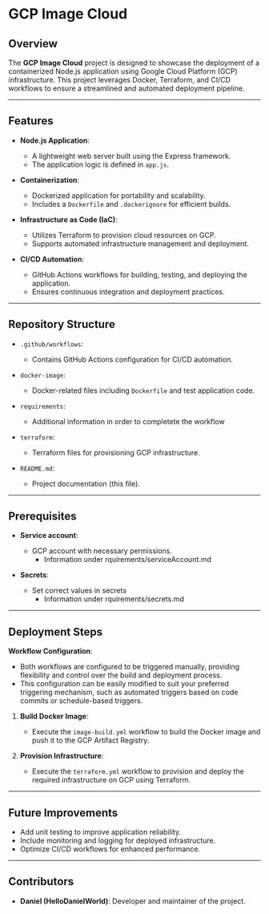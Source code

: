 # GCP Image Cloud

## Overview

The **GCP Image Cloud** project is designed to showcase the deployment of a containerized Node.js application using Google Cloud Platform (GCP) infrastructure. This project leverages Docker, Terraform, and CI/CD workflows to ensure a streamlined and automated deployment pipeline.

---

## Features

- **Node.js Application**:
  - A lightweight web server built using the Express framework.
  - The application logic is defined in `app.js`.

- **Containerization**:
  - Dockerized application for portability and scalability.
  - Includes a `Dockerfile` and `.dockerignore` for efficient builds.

- **Infrastructure as Code (IaC)**:
  - Utilizes Terraform to provision cloud resources on GCP.
  - Supports automated infrastructure management and deployment.

- **CI/CD Automation**:
  - GitHub Actions workflows for building, testing, and deploying the application.
  - Ensures continuous integration and deployment practices.

---

## Repository Structure

- `.github/workflows`:
  - Contains GitHub Actions configuration for CI/CD automation.

- `docker-image`:
  - Docker-related files including `Dockerfile` and test application code.

- `requirements`:
  - Additional information in order to completete the workflow

- `terraform`:
  - Terraform files for provisioning GCP infrastructure.

- `README.md`:
  - Project documentation (this file).

---

## Prerequisites

- **Service account**:
  - GCP account with necessary permissions.
    - Information under rquirements/serviceAccount.md

- **Secrets**:
  - Set correct values in secrets
    - Information under rquirements/secrets.md
   
---

## Deployment Steps

**Workflow Configuration**:
  - Both workflows are configured to be triggered manually, providing flexibility and control over the build and deployment process. 
  - This configuration can be easily modified to suit your preferred triggering mechanism, such as automated triggers based on code commits or schedule-based triggers.

1. **Build Docker Image**:
   - Execute the `image-build.yml` workflow to build the Docker image and push it to the GCP Artifact Registry.

2. **Provision Infrastructure**:
   - Execute the `terraform.yml` workflow to provision and deploy the required infrastructure on GCP using Terraform.


---

## Future Improvements

- Add unit testing to improve application reliability.
- Include monitoring and logging for deployed infrastructure.
- Optimize CI/CD workflows for enhanced performance.

---

## Contributors

- **Daniel (HelloDanielWorld)**: Developer and maintainer of the project.
